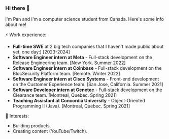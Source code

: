 ### Hi there 👋

I'm Pan and I'm a computer science student from Canada. Here's some info about me!

⚡ Work experience: <br>
- **Full-time SWE** at 2 big tech companies that I haven't made public about yet, one day:) [2023-2024]
- **Software Engineer intern at Meta** - Full-stack development on the Release Engineering team. [New York. Summer 2022]
- **Software Engineer intern at Coinbase** - Full-stack development on the BlocSecurity Platform team. [Remote. Winter 2022]
- **Software Engineer intern at Cisco Systems** - Front-end development on the Customer Experience team. [San Jose, California. Summer 2021]
- **Software Developer intern at Genetec** - Full-stack development on the Clearance team. [Montreal, Quebec. Spring 2021]
- **Teaching Assistant at Concordia University** - Object-Oriented Programming II (Java). [Montreal, Quebec. Spring 2021]

🌱 Interests:
- Building products.
- Creating content (YouTube/Twitch).

<!--[![Top Langs](https://github-readme-stats.vercel.app/api/top-langs/?username=fryingpannn&layout=compact&hide=tex)](https://github.com/anuraghazra/github-readme-stats)-->

<!--
**Fryingpannn/Fryingpannn** is a ✨ _special_ ✨ repository because its `README.md` (this file) appears on your GitHub profile.

Here are some ideas to get you started:

- 🔭 I’m currently working on ...
- 🌱 I’m currently learning ...
- 👯 I’m looking to collaborate on ...
- 🤔 I’m looking for help with ...
- 💬 Ask me about ...
- 📫 How to reach me: ...
- 😄 Pronouns: ...
- ⚡ Fun fact: ...
-->
